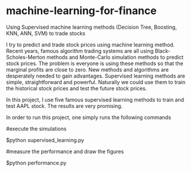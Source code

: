# machine-learning-for-finance
Using Supervised machine learning methods (Decision Tree, Boosting, KNN, ANN, SVM) to trade stocks

I try to predict and trade stock prices using machine learning method. Recent years, famous algorithm trading systems are all using Black-Scholes-Merton methods and Monte-Carlo simulation methods to predict stock prices. The problem is everyone is using these methods so that the marginal profits are close to zero. New methods and algorithms are desperately needed to gain advantages. Supervised learning methods are simple, straightforward and powerful. Naturally we could use them to train the historical stock prices and test the future stock prices.

In this project, I use five famous supervised learning methods to train and test AAPL stock. The results are very promising.

In order to run this project, one simply runs the following commands

#execute the simulations

$python supervised_learning.py

#measure the performance and draw the figures

$python performance.py
